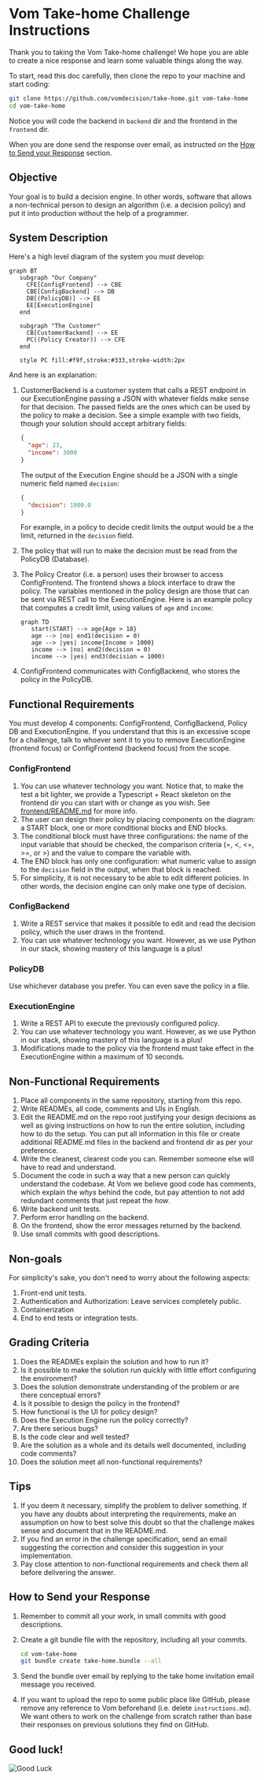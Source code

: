 # Vom Take-home Challenge Instructions

Thank you to taking the Vom Take-home challenge! We hope you are able to create
a nice response and learn some valuable things along the way.

To start, read this doc carefully, then clone the repo to your machine and start
coding:

```bash
git clone https://github.com/vomdecision/take-home.git vom-take-home
cd vom-take-home
```

Notice you will code the backend in `backend` dir and the frontend in the
`frontend` dir.

When you are done send the response over email, as instructed on the [How to
Send your Response](#how-to-send-your-response) section.

## Objective

Your goal is to build a decision engine. In other words, software that allows a
non-technical person to design an algorithm (i.e. a decision policy) and put it
into production without the help of a programmer.

## System Description

Here's a high level diagram of the system you must develop:

```mermaid
graph BT
   subgraph "Our Company"
     CFE[ConfigFrontend] --> CBE
     CBE[ConfigBackend] --> DB
     DB[(PolicyDB)] --> EE
     EE[ExecutionEngine]
   end

   subgraph "The Customer"
     CB[CustomerBackend] --> EE
     PC((Policy Creator)) --> CFE
   end

   style PC fill:#f9f,stroke:#333,stroke-width:2px
```

And here is an explanation:

1. CustomerBackend is a customer system that calls a REST endpoint in our
   ExecutionEngine passing a JSON with whatever fields make sense for that
   decision. The passed fields are the ones which can be used by the policy to
   make a decision. See a simple example with two fields, though your solution
   should accept arbitrary fields:

   ```json
   {
     "age": 23,
     "income": 3000
   }
   ```

   The output of the Execution Engine should be a JSON with a single numeric
   field named `decision`:

   ```json
   {
     "decision": 1000.0
   }
   ```

   For example, in a policy to decide credit limits the output would be a the
   limit, returned in the `decision` field.
2. The policy that will run to make the decision must be read from the PolicyDB
   (Database).
3. The Policy Creator (i.e. a person) uses their browser to access
   ConfigFrontend. The frontend shows a block interface to draw the policy. The
   variables mentioned in the policy design are those that can be sent via REST
   call to the ExecutionEngine. Here is an example policy that computes a credit
   limit, using values of `age` and `income`:

   ```mermaid
   graph TD
      start(START) --> age{Age > 18}
      age --> |no| end1(decision = 0)
      age --> |yes| income{Income > 1000}
      income --> |no| end2(decision = 0)
      income --> |yes| end3(decision = 1000)
   ```

4. ConfigFrontend communicates with ConfigBackend, who stores the policy in the
   PolicyDB.

## Functional Requirements

You must develop 4 components: ConfigFrontend, ConfigBackend, Policy DB and
ExecutionEngine. If you understand that this is an excessive scope for a
challenge, talk to whoever sent it to you to remove ExecutionEngine (frontend
focus) or ConfigFrontend (backend focus) from the scope.

### ConfigFrontend

1. You can use whatever technology you want. Notice that, to make the test a bit
   lighter, we provide a Typescript + React skeleton on the frontend dir you can
   start with or change as you wish. See [frontend/README.md](frontend/README.md)
   for more info.
2. The user can design their policy by placing components on the diagram: a
   START block, one or more conditional blocks and END blocks.
3. The conditional block must have three configurations: the name of the input
   variable that should be checked, the comparison criteria (=, <, <=, >=, or >)
   and the value to compare the variable with.
4. The END block has only one configuration: what numeric value to assign to the
   `decision` field in the output, when that block is reached.
5. For simplicity, it is not necessary to be able to edit different policies. In
   other words, the decision engine can only make one type of decision.

### ConfigBackend

1. Write a REST service that makes it possible to edit and read the decision
   policy, which the user draws in the frontend.
2. You can use whatever technology you want. However, as we use Python in our
   stack, showing mastery of this language is a plus!

### PolicyDB

Use whichever database you prefer. You can even save the policy in a file.

### ExecutionEngine

1. Write a REST API to execute the previously configured policy.
2. You can use whatever technology you want. However, as we use Python in our
   stack, showing mastery of this language is a plus!
3. Modifications made to the policy via the frontend must take effect in the
   ExecutionEngine within a maximum of 10 seconds.

## Non-Functional Requirements

1. Place all components in the same repository, starting from this repo.
2. Write READMEs, all code, comments and UIs in English.
3. Edit the README.md on the repo root justifying your design decisions as well
   as giving instructions on how to run the entire solution, including how to do
   the setup. You can put all information in this file or create additional
   README.md files in the backend and frontend dir as per your preference.
4. Write the cleanest, clearest code you can. Remember someone else will have to
   read and understand.
5. Document the code in such a way that a new person can quickly understand the
   codebase. At Vom we believe good code has comments, which explain the *whys*
   behind the code, but pay attention to not add redundant comments that just
   repeat the *how*.
6. Write backend unit tests.
7. Perform error handling on the backend.
8. On the frontend, show the error messages returned by the backend.
9. Use small commits with good descriptions.

## Non-goals

For simplicity's sake, you don't need to worry about the following aspects:

1. Front-end unit tests.
2. Authentication and Authorization: Leave services completely public.
3. Containerization
4. End to end tests or integration tests.

## Grading Criteria

1. Does the READMEs explain the solution and how to run it?
2. Is it possible to make the solution run quickly with little effort
   configuring the environment?
3. Does the solution demonstrate understanding of the problem or are there
   conceptual errors?
4. Is it possible to design the policy in the frontend?
5. How functional is the UI for policy design?
6. Does the Execution Engine run the policy correctly?
7. Are there serious bugs?
8. Is the code clear and well tested?
9. Are the solution as a whole and its details well documented, including code
   comments?
10. Does the solution meet all non-functional requirements?

## Tips

1. If you deem it necessary, simplify the problem to deliver something. If you
have any doubts about interpreting the requirements, make an assumption on how
to best solve this doubt so that the challenge makes sense and document that in
the README.md.
2. If you find an error in the challenge specification, send an email suggesting
   the correction and consider this suggestion in your implementation.
3. Pay close attention to non-functional requirements and check them all before
   delivering the answer.

## How to Send your Response

1. Remember to commit all your work, in small commits with good descriptions.
2. Create a git bundle file with the repository, including all your commits.

   ```bash
   cd vom-take-home
   git bundle create take-home.bundle --all
   ```

3. Send the bundle over email by replying to the take home invitation email
   message you received.
4. If you want to upload the repo to some public place like GitHub, please
   remove any reference to Vom beforehand (i.e. delete `instructions.md`). We
   want others to work on the challenge from scratch rather than base their
   responses on previous solutions they find on GitHub.

## Good luck!

![Good Luck](good_luck.jpg)
